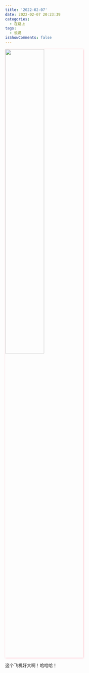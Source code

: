 ```yaml
---
title: '2022-02-07'
date: 2022-02-07 20:23:39
categories:
  - 在路上
tags:
  - 说说
isShowComments: false
---
```


<img src='/moment/2022/02/07/2.png'  align='center' style='width:50%;height:50%;box-shadow:1px 1px 5px pink;'/>

这个飞机好大啊！哈哈哈！
